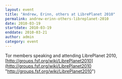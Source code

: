 ```yaml
---
layout: event
title: "Andrew, Erinn, others at LibrePlanet 2010"
permalink: andrew-erinn-others-libreplanet-2010
date: 2010-03-19
startdate: 2010-03-19
enddate: 2010-03-21
author: admin
category: event
---
```


Tor members speaking and attending LibrePlanet 2010, [http://groups.fsf.org/wiki/LibrePlanet2010](http://groups.fsf.org/wiki/LibrePlanet2010 "http://groups.fsf.org/wiki/LibrePlanet2010")

